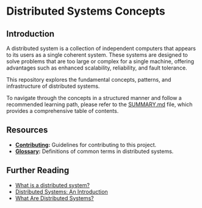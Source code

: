 # Distributed Systems Concepts

## Introduction

A distributed system is a collection of independent computers that appears to its users as a single coherent system. These systems are designed to solve problems that are too large or complex for a single machine, offering advantages such as enhanced scalability, reliability, and fault tolerance.

This repository explores the fundamental concepts, patterns, and infrastructure of distributed systems.

To navigate through the concepts in a structured manner and follow a recommended learning path, please refer to the [SUMMARY.md](./SUMMARY.md) file, which provides a comprehensive table of contents.

## Resources

-   **[Contributing](./CONTRIBUTING.md):** Guidelines for contributing to this project.
-   **[Glossary](./GLOSSARY.md):** Definitions of common terms in distributed systems.

## Further Reading

-   [What is a distributed system?](https://www.atlassian.com/microservices/microservices-architecture/distributed-architecture)
-   [Distributed Systems: An Introduction](https://www.confluent.io/learn/distributed-systems/)
-   [What Are Distributed Systems?](https://www.splunk.com/en_us/blog/learn/distributed-systems/)
